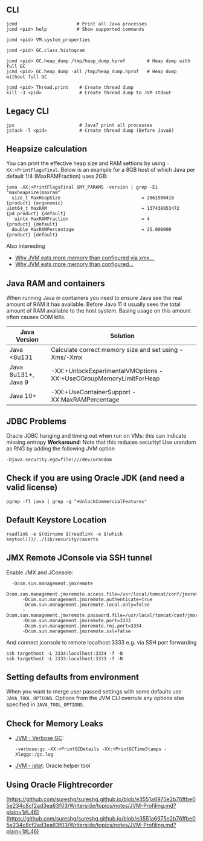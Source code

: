 ## CLI

    jcmd                      # Print all Java processes
    jcmd <pid> help           # Show supported commands

    jcmd <pid> VM.system_properties 
   
    jcmd <pid> GC.class_histogram
   
    jcmd <pid> GC.heap_dump /tmp/heap_dump.hprof        # Heap dump with full GC
    jcmd <pid> GC.heap_dump -all /tmp/heap_dump.hprof   # Heap dump without full GC
   
    jcmd <pid> Thread.print    # Create thread dump
    kill -3 <pid>              # Create thread dump to JVM stdout

## Legacy CLI

    jps                        # Java7 print all processes
    jstack -l <pid>            # Create thread dump (Before Java8)

## Heapsize calculation

You can print the effective heap size and RAM settions by using `-XX:+PrintFlagsFinal`. 
Below is an example for a 8GB host of which Java per default 1/4 (MaxRAMFraction) uses 2GB:

    java -XX:+PrintFlagsFinal $MY_PARAMS -version | grep -Ei "maxheapsize|maxram"
      size_t MaxHeapSize                              = 2061500416                                {product} {ergonomic}
    uint64_t MaxRAM                                   = 137438953472                           {pd product} {default}
       uintx MaxRAMFraction                           = 4                                         {product} {default}
      double MaxRAMPercentage                         = 25.000000                                 {product} {default}

Also interesting

- [Why JVM eats more memory than configured via xmx...](https://plumbr.eu/blog/memory-leaks/why-does-my-java-process-consume-more-memory-than-xmx)
- [Why JVM eats more memory than configured...](http://stackoverflow.com/questions/11768615/jvm-memory-usage-out-of-control)

## Java RAM and containers

When running Java in containers you need to ensure Java see the real amount of RAM it has available.
Before Java 11 it usually sees the total amount of RAM available to the host system. Basing usage 
on this amount often causes OOM kills.

| Java Version          | Solution                                                          |
| --------------------- | ----------------------------------------------------------------- |
| Java <8u131           | Calculate correct memory size and set using -Xms/-Xmx             |
| Java 8u131+, Java 9   | -XX:+UnlockExperimentalVMOptions -XX:+UseCGroupMemoryLimitForHeap |
| Java 10+              | -XX:+UseContainerSupport -XX:MaxRAMPercentage                     |


## JDBC Problems

Oracle JDBC hanging and timing out when run on VMs: this can indicate
missing entropy **Workaround**: Note that this reduces security! Use
urandom as RNG by adding the following JVM option

    -Djava.security.egd=file:///dev/urandom

## Check if you are using Oracle JDK (and need a valid license)

    pgrep -fl java | grep -q "+UnlockCommercialFeatures"

## Default Keystore Location

    readlink -e $(dirname $(readlink -e $(which keytool)))/../lib/security/cacerts

## JMX Remote JConsole via SSH tunnel

Enable JMX and JConsole:

      -Dcom.sun.management.jmxremote
          -Dcom.sun.management.jmxremote.access.file=/usr/local/tomcat/conf/jmxremote.access
          -Dcom.sun.management.jmxremote.authenticate=true
          -Dcom.sun.management.jmxremote.local.only=false
          -Dcom.sun.management.jmxremote.password.file=/usr/local/tomcat/conf/jmxremote.password
          -Dcom.sun.management.jmxremote.port=3333
          -Dcom.sun.management.jmxremote.rmi.port=3334
          -Dcom.sun.management.jmxremote.ssl=false

And connect jconsole to remote localhost:3333 e.g. via SSH port
forwarding

    ssh targethost -L 3334:localhost:3334 -f -N
    ssh targethost -L 3333:localhost:3333 -f -N

## Setting defaults from environment

When you want to merge user passed settings with some defaults use `JAVA_TOOL_OPTIONS`. Options from the JVM CLI overrule any options also specified in `JAVA_TOOL_OPTIONS`.

## Check for Memory Leaks

-   [JVM - Verbose GC](http://javaeesupportpatterns.blogspot.de/2011/10/verbosegc-output-tutorial-java-7.html):

        -verbose:gc -XX:+PrintGCDetails -XX:+PrintGCTimeStamps -Xloggc:/gc.log

-   [JVM - jstat](http://docs.oracle.com/javase/6/docs/technotes/tools/share/jstat.html): Oracle helper tool

## Using Oracle Flightrecorder

[https://github.com/sureshg/sureshg.github.io/blob/e3551a6975e2b76ffbe05e234c8cf2ad3ea63f03/Writerside/topics/notes/JVM-Profiling.md?plain=1#L46](https://github.com/sureshg/sureshg.github.io/blob/e3551a6975e2b76ffbe05e234c8cf2ad3ea63f03/Writerside/topics/notes/JVM-Profiling.md?plain=1#L46)
